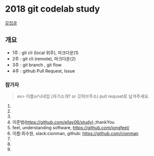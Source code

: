 # 2018 git codelab study

[모집글](./wanted.md)

## 개요

- 1주 : git cli (local 위주), 마크다운(1)
- 2주 : git cli (remote), 마크다운(2)
- 3주 : git branch , git flow
- 4주 : github Pull Request, Issue

### 참가자
> ex> 이름or닉네임 (자기소개? or 깃허브주소) pull requset로 남겨주세요.

1.
2.
3.
4. 이준범(https://github.com/ellay06/study)_thankYou
5. feel, understanding software, https://github.com/jongfeel/
6. 이름:최수원, slack:cionman, github: https://github.com/cionman
7.
8.
9.
